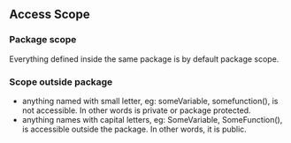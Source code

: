 ## Access Scope

### Package scope
Everything defined inside the same package is by default package scope.

### Scope outside package

 * anything named with small letter, eg: someVariable, somefunction(), is not accessible. In other words
 is private or package protected.
 * anything names with capital letters, eg: SomeVariable, SomeFunction(), is accessible outside the package.
  In other words, it is public.